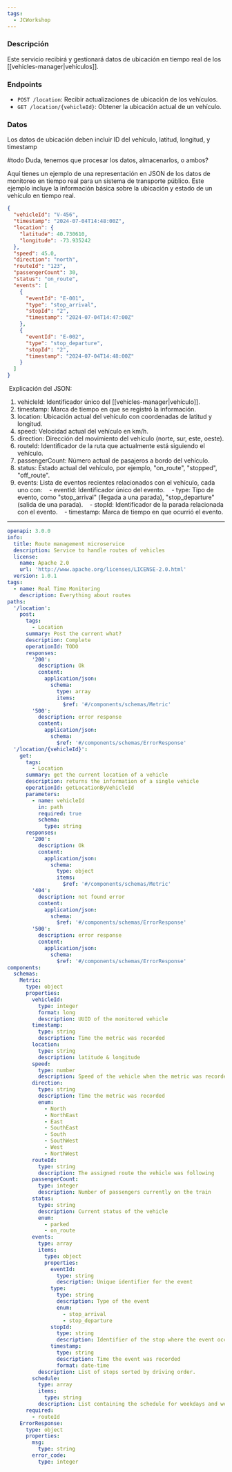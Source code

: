 ```yaml
---
tags:
  - JCWorkshop
---
```

### Descripción
Este servicio recibirá y gestionará datos de ubicación en tiempo real de los [[vehicles-manager|vehículos]].

### Endpoints

-  `POST /location`: Recibir actualizaciones de ubicación de los vehículos.
- `GET /location/{vehicleId}`: Obtener la ubicación actual de un vehículo.

### Datos
Los datos de ubicación deben incluir ID del vehículo, latitud, longitud, y timestamp

#todo Duda, tenemos que procesar los datos, almacenarlos, o ambos?

Aquí tienes un ejemplo de una representación en JSON de los datos de monitoreo en tiempo real para un sistema de transporte público. Este ejemplo incluye la información básica sobre la ubicación y estado de un vehículo en tiempo real.

```json
{
  "vehicleId": "V-456",
  "timestamp": "2024-07-04T14:48:00Z",
  "location": {
    "latitude": 40.730610,
    "longitude": -73.935242
  },
  "speed": 45.0,
  "direction": "north",
  "routeId": "123",
  "passengerCount": 30,
  "status": "on_route",
  "events": [
    {
      "eventId": "E-001",
      "type": "stop_arrival",
      "stopId": "2",
      "timestamp": "2024-07-04T14:47:00Z"
    },
    {
      "eventId": "E-002",
      "type": "stop_departure",
      "stopId": "2",
      "timestamp": "2024-07-04T14:48:00Z"
    }
  ]
}
```

 Explicación del JSON:
1. vehicleId: Identificador único del [[vehicles-manager|vehículo]].
2. timestamp: Marca de tiempo en que se registró la información.
3. location: Ubicación actual del vehículo con coordenadas de latitud y longitud.
4. speed: Velocidad actual del vehículo en km/h.
5. direction: Dirección del movimiento del vehículo (norte, sur, este, oeste).
6. routeId: Identificador de la ruta que actualmente está siguiendo el vehículo.
7. passengerCount: Número actual de pasajeros a bordo del vehículo.
8. status: Estado actual del vehículo, por ejemplo, "on_route", "stopped", "off_route".
9. events: Lista de eventos recientes relacionados con el vehículo, cada uno con:
   - eventId: Identificador único del evento.
   - type: Tipo de evento, como "stop_arrival" (llegada a una parada), "stop_departure" (salida de una parada).
   - stopId: Identificador de la parada relacionada con el evento.
   - timestamp: Marca de tiempo en que ocurrió el evento.

---

```yaml
openapi: 3.0.0
info:
  title: Route management microservice
  description: Service to handle routes of vehicles
  license:
    name: Apache 2.0
    url: 'http://www.apache.org/licenses/LICENSE-2.0.html'
  version: 1.0.1
tags:
  - name: Real Time Monitoring
    description: Everything about routes
paths:
  '/location':
    post:
      tags:
        - Location
      summary: Post the current what?
      description: Complete
      operationId: TODO
      responses:
        '200':
          description: Ok
          content:
            application/json:
              schema:
                type: array
                items:
                  $ref: '#/components/schemas/Metric'
        '500':
          description: error response
          content:
            application/json:
              schema:
                $ref: '#/components/schemas/ErrorResponse'
  '/location/{vehicleId}':
    get:
      tags:
        - Location
      summary: get the current location of a vehicle
      description: returns the information of a single vehicle
      operationId: getLocationByVehicleId
      parameters:
        - name: vehicleId
          in: path
          required: true
          schema:
            type: string
      responses:
        '200':
          description: Ok
          content:
            application/json:
              schema:
                type: object
                items:
                  $ref: '#/components/schemas/Metric'
        '404':
          description: not found error
          content:
            application/json:
              schema:
                $ref: '#/components/schemas/ErrorResponse'
        '500':
          description: error response
          content:
            application/json:
              schema:
                $ref: '#/components/schemas/ErrorResponse'
components:
  schemas:
    Metric:
      type: object
      properties:
        vehicleId:
          type: integer
          format: long
          description: UUID of the monitored vehicle
        timestamp:
          type: string
          description: Time the metric was recorded
        location:
          type: string
          description: latitude & longitude
        speed:
          type: number
          description: Speed of the vehicle when the metric was recorded
        direction:
          type: string
          description: Time the metric was recorded
          enum: 
            - North
            - NorthEast
            - East
            - SouthEast
            - South
            - SouthWest
            - West
            - NorthWest
        routeId: 
          type: string
          description: The assigned route the vehicle was following
        passengerCount:
          type: integer
          description: Number of passengers currently on the train
        status:
          type: string
          description: Current status of the vehicle
          enum:
            - parked
            - on_route
        events:
          type: array
          items:
            type: object
            properties:
              eventId:
                type: string
                description: Unique identifier for the event
              type:
                type: string
                description: Type of the event
                enum:
                  - stop_arrival
                  - stop_departure
              stopId:
                type: string
                description: Identifier of the stop where the event occurred
              timestamp:
                type: string
                description: Time the event was recorded
                format: date-time
          description: List of stops sorted by driving order.
        schedule:
          type: array
          items: 
            type: string
          description: List containing the schedule for weekdays and weekends
      required:
        - routeId
    ErrorResponse:
      type: object
      properties:
        msg:
          type: string
        error_code:
          type: integer

```